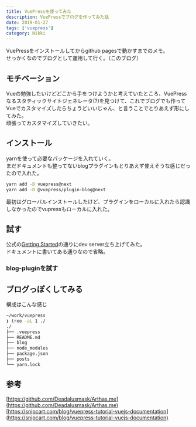 ```yaml
---
title: VuePressを使ってみた
description: VuePressでブログを作ってみた話
date: 2019-01-27
tags: ['vuepress']
category: Nikki
---
```


VuePressをインストールしてからgithub pagesで動かすまでのメモ。  
せっかくなのでブログとして運用して行く。（このブログ）

## モチベーション
Vueの勉強したいけどどこから手をつけようかと考えていたところ、VuePressなるスタティックサイトジェネレータ(?)を見つけて、これでブログでも作ってVueでカスタマイズしたらちょうどいいじゃん、と言うことでとりあえず形にしてみた。  
頑張ってカスタマイズしていきたい。

## インストール
yarnを使って必要なパッケージを入れていく。  
まだドキュメントも整ってないblogプラグインもとりあえず使えそうな感じだったので入れた。
```bash
yarn add -D vuepress@next
yarn add -D @vuepress/plugin-blog@next
```
最初はグローバルインストールしたけど、プラグインをローカルに入れたら認識しなかったのでvupressもローカルに入れた。


## 試す
公式の[Getting Started](https://vuepress.vuejs.org/guide/getting-started.html)の通りにdev server立ち上げてみた。  
ドキュメントに書いてある通りなので省略。

### blog-pluginを試す


## ブログっぽくしてみる
構成はこんな感じ
```bash
~/work/vuepress
❯ tree -aL 1 ./
./
├── .vuepress
├── README.md
├── blog
├── node_modules
├── package.json
├── posts
└── yarn.lock
```

## 参考
[https://github.com/Deadalusmask/Arthas.me](https://github.com/Deadalusmask/Arthas.me)
[https://snipcart.com/blog/vuepress-tutorial-vuejs-documentation](https://snipcart.com/blog/vuepress-tutorial-vuejs-documentation)

